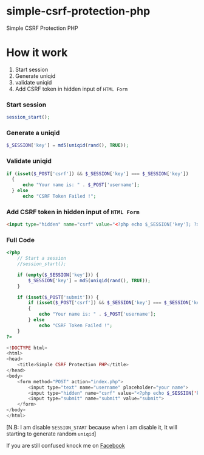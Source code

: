 # simple-csrf-protection-php
Simple CSRF Protection PHP

# How it work

1. Start session
2. Generate uniqid
3. validate uniqid
4. Add CSRF token in hidden input of `HTML Form`

### Start session

```php
session_start();
```

### Generate a uniqid

```php
$_SESSION['key'] = md5(uniqid(rand(), TRUE));
```

### Validate uniqid

```php
if (isset($_POST['csrf']) && $_SESSION['key'] === $_SESSION['key'])
  {
      echo "Your name is: " . $_POST['username'];
  } else
      echo "CSRF Token Failed !";
```

### Add CSRF token in hidden input of `HTML Form`

```HTML
<input type="hidden" name="csrf" value="<?php echo $_SESSION['key']; ?>">
```

### Full Code

```PHP
<?php
    // Start a session
    //session_start();

    if (empty($_SESSION['key'])) {
        $_SESSION['key'] = md5(uniqid(rand(), TRUE));
    }

    if (isset($_POST['submit'])) {
        if (isset($_POST['csrf']) && $_SESSION['key'] === $_SESSION['key'])
        {
            echo "Your name is: " . $_POST['username'];
        } else
            echo "CSRF Token Failed !";
    }
?>

<!DOCTYPE html>
<html>
<head>
    <title>Simple CSRF Protection PHP</title>
</head>
<body>
    <form method="POST" action="index.php">
        <input type="text" name="username" placeholder="your name">
        <input type="hidden" name="csrf" value="<?php echo $_SESSION['key']; ?>">
        <input type="submit" name="submit" value="submit">
    </form>
</body>
</html>
```

[N.B: I am disable `SESSION_START` because when i am disable it, It will starting to generate random `uniqid`]


If you are still confused knock me on [Facebook](https://facebook.com/r.sark4r)
